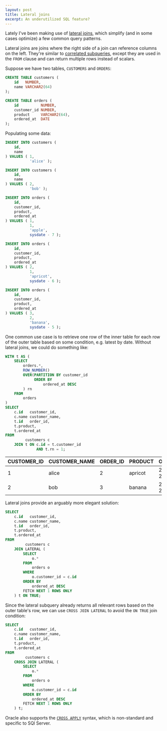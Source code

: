 ```yaml
---
layout: post
title: Lateral joins
excerpt: An underutilized SQL feature?
---
```


Lately I've been making use of [lateral joins](https://oracle-base.com/articles/12c/lateral-inline-views-cross-apply-and-outer-apply-joins-12cr1), which simplify (and in some cases optimize) a few common query patterns.

Lateral joins are joins where the right side of a join can reference columns on the left. They're similar to [correlated subqueries](https://www.sqltutorial.org/sql-correlated-subquery/), except they are used in the `FROM` clause and can return multiple rows instead of scalars.

Suppose we have two tables, `CUSTOMERS` and `ORDERS`:

```sql
CREATE TABLE customers (
    id   NUMBER,
    name VARCHAR2(64)
);
```


```sql
CREATE TABLE orders (
    id          NUMBER,
    customer_id NUMBER,
    product     VARCHAR2(64),
    ordered_at  DATE
);
```

Populating some data:

```sql
INSERT INTO customers (
    id,
    name
) VALUES ( 1,
           'alice' );

INSERT INTO customers (
    id,
    name
) VALUES ( 2,
           'bob' );
```

```sql
INSERT INTO orders (
    id,
    customer_id,
    product,
    ordered_at
) VALUES ( 1,
           1,
           'apple',
           sysdate - 7 );

INSERT INTO orders (
    id,
    customer_id,
    product,
    ordered_at
) VALUES ( 2,
           1,
           'apricot',
           sysdate - 6 );

INSERT INTO orders (
    id,
    customer_id,
    product,
    ordered_at
) VALUES ( 3,
           2,
           'banana',
           sysdate - 5 );
```


One common use case is to retrieve one row of the inner table for each row of the outer table based on some condition, e.g. latest by date. Without lateral joins, we could do something like:

```sql
WITH t AS (
    SELECT
        orders.*,
        ROW_NUMBER()
        OVER(PARTITION BY customer_id
             ORDER BY
                 ordered_at DESC
        ) rn
    FROM
        orders
)
SELECT
    c.id   customer_id,
    c.name customer_name,
    t.id   order_id,
    t.product,
    t.ordered_at
FROM
         customers c
    JOIN t ON c.id = t.customer_id
              AND t.rn = 1;
```

| CUSTOMER_ID | CUSTOMER_NAME | ORDER_ID | PRODUCT | ORDERED_AT          |
|:------------|:--------------|:---------|:--------|:--------------------|
| 1           | alice         | 2        | apricot | 2025-10-07 23:20:12 |
| 2           | bob           | 3        | banana  | 2025-10-08 23:20:13 |

Lateral joins provide an arguably more elegant solution:

```sql
SELECT
    c.id   customer_id,
    c.name customer_name,
    t.id   order_id,
    t.product,
    t.ordered_at
FROM
         customers c
    JOIN LATERAL (
        SELECT
            o.*
        FROM
            orders o
        WHERE
            o.customer_id = c.id
        ORDER BY
            ordered_at DESC
        FETCH NEXT 1 ROWS ONLY
    ) t ON TRUE;
```

Since the lateral subquery already returns all relevant rows based on the outer table's row, we can use `CROSS JOIN LATERAL` to avoid the `ON TRUE` join condition:

```sql
SELECT
    c.id   customer_id,
    c.name customer_name,
    t.id   order_id,
    t.product,
    t.ordered_at
FROM
         customers c
    CROSS JOIN LATERAL (
        SELECT
            o.*
        FROM
            orders o
        WHERE
            o.customer_id = c.id
        ORDER BY
            ordered_at DESC
        FETCH NEXT 1 ROWS ONLY
    ) t;
```

Oracle also supports the [`CROSS APPLY`](https://www.mssqltips.com/sqlservertip/1958/sql-server-cross-apply-and-outer-apply/) syntax, which is non-standard and specific to SQl Server.
